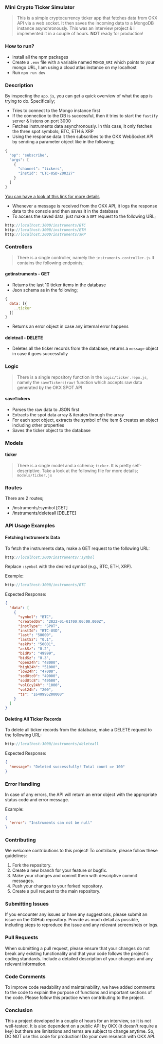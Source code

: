 ### Mini Crypto Ticker Simulator
> This is a simple cryptocurrency ticker app that fetches data from OKX API via a web socket. It then saves the incoming data to a MongoDB instance asynchronously. This was an interview project & I implemented it in a couple of hours. **NOT** ready for production!

### How to run?
- Install all the npm packages
- Create a `.env` file with a variable named `MONGO_URI` which points to your mongo URL, I am using a cloud atlas instance on my localhost
- Run `npm run dev`  

### Description

By inspecting the `app.js`, you can get a quick overview of what the app is trying to do. Specifically;

- Tries to connect to the Mongo instance first
- If the connection to the DB is successful, then it tries to start the `fastify` server & listens on port 3000
- Fetches instruments data asynchronously. In this case, it only fetches the three spot symbols; BTC, ETH & XRP
- Using the response data it then subscribes to the OKX WebSocket API by sending a parameter object like in the following;
```javascript
{
  "op": "subscribe",
  "args": [
    {
      "channel": "tickers",
      "instId": "LTC-USD-200327"
    }
  ]
}
```
[You can have a look at this link for more details](https://www.okx.com/docs-v5/en/#websocket-api-public-channel-instruments-channel)
- Whenever a message is received from the OKX API, it logs the response data to the console and then saves it in the database
- To access the saved data, just make a `GET` request to the following URL;
```javascript
http://localhost:3000/instruments/BTC
http://localhost:3000/instruments/ETH
http://localhost:3000/instruments/XRP
```

### Controllers
> There is a single controller, namely the `instruments.controller.js` It contains the following endpoints;

#### **getinstruments** - GET
- Returns the last 10 ticker items in the database
- Json schema as in the following;
```javascript
{
  data: [{
    ..ticker
  }]
}
```
- Returns an error object in case any internal error happens

#### **deleteall** - DELETE
- Deletes all the ticker records from the database, returns a `message` object in case it goes successfully 

### Logic
> There is a single repository function in the `logic/ticker.repo.js`, namely the `saveTickers(raw)` function which accepts raw data generated by the OKX SPOT API

#### **saveTickers** 
- Parses the raw data to JSON first
- Extracts the spot data array & iterates through the array
- For each spot object, extracts the symbol of the item & creates an object including other properties
- Saves the ticker object to the database

### Models

#### ticker
> There is a single model and a schema; `ticker`. It is pretty self-descriptive. Take a look at the following file for more details; 
`models/ticker.js`

### Routes

There are 2 routes;
- /instruments/:symbol   [GET] 
- /instruments/deleteall [DELETE]

### API Usage Examples

#### Fetching Instruments Data
To fetch the instruments data, make a GET request to the following URL:
```javascript
http://localhost:3000/instruments/:symbol
```
Replace `:symbol` with the desired symbol (e.g., BTC, ETH, XRP).

Example:
```javascript
http://localhost:3000/instruments/BTC
```

Expected Response:
```json
{
  "data": [
    {
      "symbol": "BTC",
      "createdOn": "2022-01-01T00:00:00.000Z",
      "instType": "SPOT",
      "instId": "BTC-USD",
      "last": "50000",
      "lastSz": "0.1",
      "askPx": "50001",
      "askSz": "0.2",
      "bidPx": "49999",
      "bidSz": "0.3",
      "open24h": "48000",
      "high24h": "51000",
      "low24h": "47000",
      "sodUtc0": "49000",
      "sodUtc8": "49500",
      "volCcy24h": "1000",
      "vol24h": "200",
      "ts": "1640995200000"
    }
  ]
}
```

#### Deleting All Ticker Records
To delete all ticker records from the database, make a DELETE request to the following URL:
```javascript
http://localhost:3000/instruments/deleteall
```

Expected Response:
```json
{
  "message": "Deleted successfully! Total count => 100"
}
```

### Error Handling
In case of any errors, the API will return an error object with the appropriate status code and error message.

Example:
```json
{
  "error": "Instruments can not be null"
}
```

### Contributing
We welcome contributions to this project! To contribute, please follow these guidelines:

1. Fork the repository.
2. Create a new branch for your feature or bugfix.
3. Make your changes and commit them with descriptive commit messages.
4. Push your changes to your forked repository.
5. Create a pull request to the main repository.

### Submitting Issues
If you encounter any issues or have any suggestions, please submit an issue on the GitHub repository. Provide as much detail as possible, including steps to reproduce the issue and any relevant screenshots or logs.

### Pull Requests
When submitting a pull request, please ensure that your changes do not break any existing functionality and that your code follows the project's coding standards. Include a detailed description of your changes and any relevant information.

### Code Comments
To improve code readability and maintainability, we have added comments to the code to explain the purpose of functions and important sections of the code. Please follow this practice when contributing to the project.

### Conclusion

This a project developed in a couple of hours for an interview, so it is not well-tested. It is also dependent on a public API by OKX (it doesn't require a key) but there are limitations and terms are subject to change anytime. So, DO NOT use this code for production! Do your own research with OKX API.
